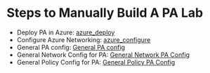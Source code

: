 # Steps to Manually Build A PA Lab
* Deploy PA in Azure: [azure_deploy](0_azure_deploy/azure_build.md)
* Configure Azure Networking: [azure_configure](1_azure_configure/azure_configure.md)
* General PA config: [General PA config](2_base_configure_pa/configure_pa.md)
* General Network Config for PA: [General Network PA Config](3_general_network_config_pa/3_general_network_config_pa.md)
* General Policy Config for PA: [General Policy PA Config](4_base_policy_pa/4_base_policy_pa.md)